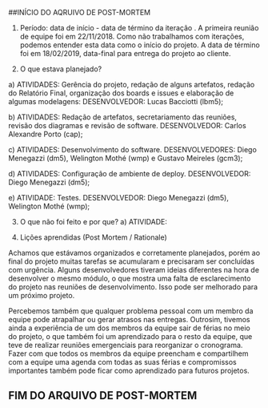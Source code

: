 ##INÍCIO DO AQRUIVO DE POST-MORTEM
  
  
1) Período: data de início - data de término da iteração . 
A primeira reunião de equipe foi em 22/11/2018. Como não trabalhamos com iterações, podemos entender esta data como o início do projeto. 
A data de término foi em 18/02/2019, data-final para entrega do projeto ao cliente.

2) O que estava planejado?  
  
a) ATIVIDADES: Gerência do projeto, redação de alguns artefatos, redação do Relatório Final, organização dos boards e issues e elaboração
de algumas modelagens:
DESENVOLVEDOR: Lucas Bacciotti (lbm5);
  
b) ATIVIDADES: Redação de artefatos, secretariamento das reuniões, revisão dos diagramas e revisão de software.
DESENVOLVEDOR: Carlos Alexandre Porto (cap);
  
c) ATIVIDADES: Desenvolvimento do software.
DESENVOLVEDORES: Diego Menegazzi (dm5), Welington Mothé (wmp) e Gustavo Meireles (gcm3);
  
d) ATIVIDADES: Configuração de ambiente de deploy.
DESENVOLVEDOR: Diego Menegazzi (dm5);
  
e) ATIVIDADE: Testes.
DESENVOLVEDOR: Diego Menegazzi (dm5), Welington Mothé (wmp);
  
3) O que não foi feito e por que?
a) ATIVIDADE: 
  
6) Lições aprendidas (Post Mortem / Rationale)  

Achamos que estávamos organizados e corretamente planejados, porém ao final do projeto muitas tarefas se acumularam e precisaram ser
concluídas com urgência. Alguns desenvolvedores tiveram ideias diferentes na hora de desenvolver o mesmo módulo, o que mostra uma falta
de esclarecimento do projeto nas reuniões de desenvolvimento. Isso pode ser melhorado para um próximo projeto.
  
Percebemos também que qualquer problema pessoal com um membro da equipe pode atrapalhar ou gerar atrasos nas entregas. Outrosim, tivemos
ainda a experiência de um dos membros da equipe sair de férias no meio do projeto, o que também foi um aprendizado para o resto da
equipe, que teve de realizar reuniões emergenciais para reorganizar o cronograma. Fazer com que todos os membros da equipe preencham e
compartilhem com a equipe uma agenda com todas as suas férias e compromissos importantes também pode ficar como aprendizado para futuros
projetos.

## FIM DO ARQUIVO DE POST-MORTEM
